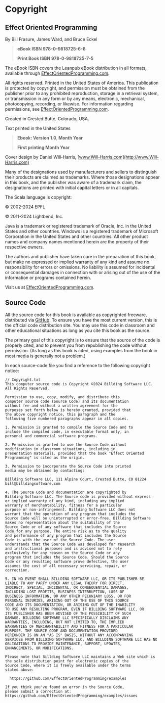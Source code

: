 # Copyright

## Effect Oriented Programming

By Bill Frasure, James Ward, and Bruce Eckel

> **eBook ISBN 978-0-9818725-6-8**
>
> **Print Book ISBN 978-0-9818725-7-5**

The eBook ISBN covers the Leanpub eBook distribution in all formats,
available through [EffectOrientedProgramming.com](https://www.effectorientedprogramming.com/).

All rights reserved. Printed in the United States of America. This publication
is protected by copyright, and permission must be obtained from the publisher
prior to any prohibited reproduction, storage in a retrieval system, or
transmission in any form or by any means, electronic, mechanical, photocopying,
recording, or likewise. For information regarding permissions, see
[EffectOrientedProgramming.com](https://www.effectorientedprogramming.com/).

Created in Crested Butte, Colorado, USA.

Text printed in the United States

> **Ebook: Version 1.0, Month Year**
>
> **First printing Month Year**

Cover design by Daniel Will-Harris,
[www.Will-Harris.com](http://www.Will-Harris.com)

Many of the designations used by manufacturers and sellers to distinguish their
products are claimed as trademarks. Where those designations appear in this
book, and the publisher was aware of a trademark claim, the designations are
printed with initial capital letters or in all capitals.

The Scala language is copyright:

&copy; 2002-2024 EPFL

&copy; 2011-2024 Lightbend, Inc.
 
Java is a trademark or registered trademark of Oracle, Inc. in the United States and
other countries. Windows is a registered trademark of Microsoft Corporation in
the United States and other countries. All other product names and company
names mentioned herein are the property of their respective owners.

The authors and publisher have taken care in the preparation of this book, but
make no expressed or implied warranty of any kind and assume no responsibility
for errors or omissions. No liability is assumed for incidental or
consequential damages in connection with or arising out of the use of the
information or programs contained herein.

Visit us at [EffectOrientedProgramming.com](https://www.effectorientedprogramming.com/).

## Source Code

All the source code for this book is available as copyrighted freeware,
distributed via [GitHub](https://github.com/EffectOrientedProgramming/examples).
To ensure you have the most current version, this is the official code
distribution site. You may use this code in classroom and other educational
situations as long as you cite this book as the source.

The primary goal of this copyright is to ensure that the source of the code is
properly cited, and to prevent you from republishing the code without
permission. (As long as this book is cited, using examples from the book in
most media is generally not a problem.)

In each source-code file you find a reference to the following copyright notice:

```text
// Copyright.txt
This computer source code is Copyright ©2024 Billding Software LLC.
All Rights Reserved.

Permission to use, copy, modify, and distribute this
computer source code (Source Code) and its documentation
without fee and without a written agreement for the
purposes set forth below is hereby granted, provided that
the above copyright notice, this paragraph and the
following five numbered paragraphs appear in all copies.

1. Permission is granted to compile the Source Code and to
include the compiled code, in executable format only, in
personal and commercial software programs.

2. Permission is granted to use the Source Code without
modification in classroom situations, including in
presentation materials, provided that the book "Effect Oriented
Programming" is cited as the origin.

3. Permission to incorporate the Source Code into printed
media may be obtained by contacting:

Billding Software LLC, 111 Alpine Court, Crested Butte, CO 81224
bill@billdingsoftware.com

4. The Source Code and documentation are copyrighted by
Billding Software LLC. The Source code is provided without express
or implied warranty of any kind, including any implied
warranty of merchantability, fitness for a particular
purpose or non-infringement. Billding Software LLC does not
warrant that the operation of any program that includes the
Source Code will be uninterrupted or error-free. Billding Software
makes no representation about the suitability of the
Source Code or of any software that includes the Source
Code for any purpose. The entire risk as to the quality
and performance of any program that includes the Source
Code is with the user of the Source Code. The user
understands that the Source Code was developed for research
and instructional purposes and is advised not to rely
exclusively for any reason on the Source Code or any
program that includes the Source Code. Should the Source
Code or any resulting software prove defective, the user
assumes the cost of all necessary servicing, repair, or
correction.

5. IN NO EVENT SHALL BILLDING SOFTWARE LLC, OR ITS PUBLISHER BE
LIABLE TO ANY PARTY UNDER ANY LEGAL THEORY FOR DIRECT,
INDIRECT, SPECIAL, INCIDENTAL, OR CONSEQUENTIAL DAMAGES,
INCLUDING LOST PROFITS, BUSINESS INTERRUPTION, LOSS OF
BUSINESS INFORMATION, OR ANY OTHER PECUNIARY LOSS, OR FOR
PERSONAL INJURIES, ARISING OUT OF THE USE OF THIS SOURCE
CODE AND ITS DOCUMENTATION, OR ARISING OUT OF THE INABILITY
TO USE ANY RESULTING PROGRAM, EVEN IF BILLDING SOFTWARE LLC, OR
ITS PUBLISHER HAS BEEN ADVISED OF THE POSSIBILITY OF SUCH
DAMAGE. BILLDING SOFTWARE LLC SPECIFICALLY DISCLAIMS ANY
WARRANTIES, INCLUDING, BUT NOT LIMITED TO, THE IMPLIED
WARRANTIES OF MERCHANTABILITY AND FITNESS FOR A PARTICULAR
PURPOSE. THE SOURCE CODE AND DOCUMENTATION PROVIDED
HEREUNDER IS ON AN "AS IS" BASIS, WITHOUT ANY ACCOMPANYING
SERVICES FROM BILLDING SOFTWARE LLC, AND BILLDING SOFTWARE LLC HAS NO
OBLIGATIONS TO PROVIDE MAINTENANCE, SUPPORT, UPDATES,
ENHANCEMENTS, OR MODIFICATIONS.

Please note that Billding Software LLC maintains a Web site which is
the sole distribution point for electronic copies of the
Source Code, where it is freely available under the terms
stated above:

  https://github.com/EffectOrientedProgramming/examples

If you think you've found an error in the Source Code,
please submit a correction at:
https://github.com/EffectOrientedProgramming/examples/issues
```
